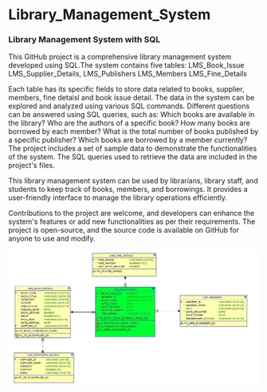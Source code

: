 # Library_Management_System

### Library Management System with SQL  

This GitHub project is a comprehensive library management system developed using SQL.The system contains five tables: 
LMS_Book_Issue
LMS_Supplier_Details, 
LMS_Publishers
LMS_Members
LMS_Fine_Details 

Each table has its specific fields to store data related to books, supplier, members, fine detaisl and book issue detail.  The data in the system can be explored and analyzed using various SQL commands. Different questions can be answered using SQL queries, such as:  Which books are available in the library? Who are the authors of a specific book? How many books are borrowed by each member? What is the total number of books published by a specific publisher? Which books are borrowed by a member currently? The project includes a set of sample data to demonstrate the functionalities of the system. The SQL queries used to retrieve the data are included in the project's files.  

This library management system can be used by librarians, library staff, and students to keep track of books, members, and borrowings. It provides a user-friendly interface to manage the library operations efficiently. 

Contributions to the project are welcome, and developers can enhance the system's features or add new functionalities as per their requirements. The project is open-source, and the source code is available on GitHub for anyone to use and modify.

![alt text](https://raw.githubusercontent.com/rohitchopra-git/Library_Management_System/main/LMS_schema_diagram%20-Rohit.jpeg)

